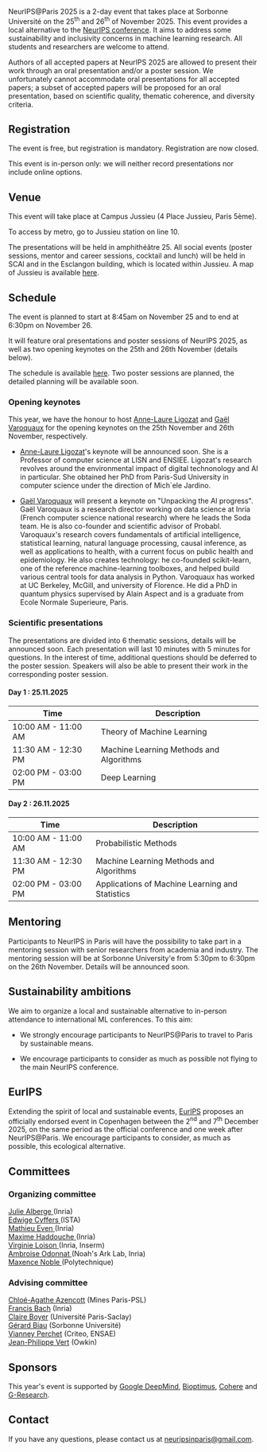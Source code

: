 NeurIPS@Paris 2025 is a 2-day event that takes place at Sorbonne Université on the 25<sup>th</sup> and 26<sup>th</sup> of November 2025. This event provides a local alternative to the <a href="https://nips.cc/">NeurIPS conference</a>. It aims to address some sustainability and inclusivity concerns in machine learning research. All students and researchers are welcome to attend.

Authors of all accepted papers at NeurIPS 2025 are allowed to present their work through an oral presentation and/or a poster session. We unfortunately cannot accommodate oral presentations for all accepted papers; a subset of accepted papers will be proposed for an oral presentation, based on scientific quality, thematic coherence, and diversity criteria.

## Registration
The event is free, but registration is mandatory. Registration are now closed. 

This event is in-person only: we will neither record presentations nor include online options.

## Venue
This event will take place at Campus Jussieu (4 Place Jussieu, Paris 5ème).

To access by metro, go to Jussieu station on line 10.

The presentations will be held in amphithéâtre 25. All social events (poster sessions, mentor and career sessions, cocktail and lunch) will be held in SCAI and in the Esclangon building, which is located within Jussieu. A map of Jussieu is available <a href="docs/assets/plan_neurips2022v2.jpg"> here</a>.

## Schedule 
The event is planned to start at 8:45am on November 25 and to end at 6:30pm on November 26.

It will feature oral presentations and poster sessions of NeurIPS 2025, as well as two opening keynotes on the 25th and 26th November (details below).

The schedule is available <a href="docs/assets/Schedule_2025.pdf"> here</a>. Two poster sessions are planned, the detailed planning will be available soon.

### Opening keynotes
This year, we have the honour to host [Anne-Laure Ligozat](https://perso.limsi.fr/annlor/) and [Gaël Varoquaux](https://gael-varoquaux.info/) for the opening keynotes on the 25th November and 26th November, respectively.

- [Anne-Laure Ligozat](https://perso.limsi.fr/annlor/)'s keynote will be announced soon. She is a Professor of computer science at LISN and ENSIEE. Ligozat's research revolves around the environmental impact of digital technonology and AI in particular.
She obtained her PhD from Paris-Sud University in computer science under the direction of Mich\`ele Jardino.

- [Gaël Varoquaux](https://gael-varoquaux.info/) will present a keynote on "Unpacking the AI progress". Gaël Varoquaux is a research director working on data science at Inria (French computer science national research) where he leads the Soda team. He is also co-founder and scientific advisor of Probabl. Varoquaux's research covers fundamentals of artificial intelligence, statistical learning, natural language processing, causal inference, as well as applications to health, with a current focus on public health and epidemiology. He also creates technology: he co-founded scikit-learn, one of the reference machine-learning toolboxes, and helped build various central tools for data analysis in Python. Varoquaux has worked at UC Berkeley, McGill, and university of Florence. He did a PhD in quantum physics supervised by Alain Aspect and is a graduate from Ecole Normale Superieure, Paris.

### Scientific presentations
The presentations are divided into 6 thematic sessions, details will be announced soon. Each presentation will last 10 minutes with 5 minutes for questions. In the interest of time, additional questions should be deferred to the poster session. Speakers will also be able to present their work in the corresponding poster session.

#### Day 1 : 25.11.2025

| **Time** | **Description** |
| -----| ----------- |
| 10:00 AM - 11:00 AM | Theory of Machine Learning |
| 11:30 AM - 12:30 PM | Machine Learning Methods and Algorithms|
| 02:00 PM - 03:00 PM | Deep Learning |


#### Day 2 : 26.11.2025

| **Time** | **Description** |
| -----| ----------- |
| 10:00 AM - 11:00 AM | Probabilistic Methods |
| 11:30 AM - 12:30 PM | Machine Learning Methods and Algorithms|
| 02:00 PM - 03:00 PM | Applications of Machine Learning and Statistics |

## Mentoring
Participants to NeurIPS in Paris will have the possibility to take part in a mentoring session with senior researchers from academia and industry. The mentoring session will be at Sorbonne University\'e from 5:30pm to 6:30pm on the 26th November. Details will be announced soon.

## Sustainability ambitions

We aim to organize a local and sustainable alternative to in-person attendance to international ML conferences. To this aim:

- We strongly encourage participants to NeurIPS@Paris to travel to Paris by sustainable means.
<!-- - We offer fully vegeterian catering. -->
- We encourage participants to consider as much as possible not flying to the main NeurIPS conference.

## EurIPS
Extending the spirit of local and sustainable events, [EurIPS](https://eurips.cc/) proposes an officially endorsed event in Copenhagen between the 2<sup>nd</sup> and 7<sup>th</sup> December 2025, on the same period as the official conference and one week after NeurIPS@Paris. We encourage participants to consider, as much as possible, this ecological alternative.

## Committees

### Organizing committee

<a href="https://jualberge.github.io/"> Julie Alberge </a> (Inria) <br>
<a href="http://perso.ens-lyon.fr/edwige.cyffers/"> Edwige Cyffers </a> (ISTA) <br>
<a href="https://mathieueven.netlify.app/"> Mathieu Even </a> (Inria) <br>
<a href="https://maximehaddouche.github.io/"> Maxime Haddouche </a> (Inria) <br>
<a href="https://vloison.github.io/"> Virginie Loison </a> (Inria, Inserm) <br>
<a href="https://ambroiseodt.github.io/"> Ambroise Odonnat </a> (Noah's Ark Lab, Inria) <br>
<a href="https://maxencenoble.github.io/"> Maxence Noble </a> (Polytechnique) <br>

### Advising committee

[Chloé-Agathe Azencott](https://cazencott.info/) (Mines Paris-PSL) <br>
[Francis Bach](https://www.di.ens.fr/~fbach/) (Inria) <br>
[Claire Boyer](https://www.imo.universite-paris-saclay.fr/~claire.boyer/) (Université Paris-Saclay) <br>
[Gérard Biau](https://perso.lpsm.paris/~biau/) (Sorbonne Université)<br>
[Vianney Perchet](https://vianney.ai/) (Criteo, ENSAE) <br>
[Jean-Philippe Vert](https://members.cbio.mines-paristech.fr/~jvert/) (Owkin) <br>

## Sponsors
This year's event is supported by [Google DeepMind](https://deepmind.google/), [Bioptimus](https://www.bioptimus.com/), [Cohere](https://cohere.com/) and [G-Research](https://www.gresearch.com/).

## Contact

If you have any questions, please contact us at [neuripsinparis@gmail.com](mailto:neuripsinparis@gmail.com).

